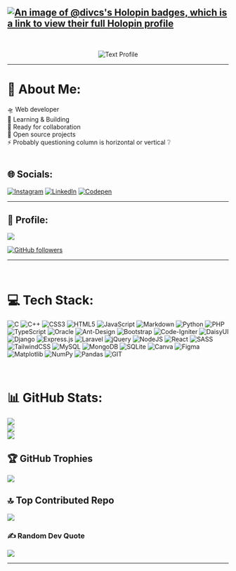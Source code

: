 <br>

## [![An image of @divcs's Holopin badges, which is a link to view their full Holopin profile](https://holopin.me/divcs)](https://holopin.io/@divcs)

<br>
<p align="center">
  <img src="https://readme-typing-svg.demolab.com?font=Poppins&weight=700&size=40&pause=1000&color=FFFFFFDF&center=true&vCenter=true&random=false&width=900&lines=%F0%9F%92%BC+Forwarding+steps;%F0%9F%A4%9D+Collaborator+%26+Coordinator;%F0%9F%8F%97%EF%B8%8F+Focused+Learner;%F0%9F%A7%A9+Problem+Solving+approach;%F0%9F%A4%9D+Technology+driven;%F0%9F%92%A1+Learning+to+Working" alt="Text Profile"/>
</p>

---

# 💫 About Me:

🛸 Web developer<br>💬 Learning & Building<br>🤝 Ready for collaboration<br>📂 Open source projects<br>⚡ Probably questioning column is horizontal or vertical ❔<br><br>

## 🌐 Socials:

[![Instagram](https://img.shields.io/badge/Instagram-%23E4405F.svg?logo=Instagram&logoColor=white)](https://instagram.com/@divcs_) [![LinkedIn](https://img.shields.io/badge/LinkedIn-%230077B5.svg?logo=linkedin&logoColor=white)](https://linkedin.com/in/in/divya-n-8a8196208) [![Codepen](https://img.shields.io/badge/Codepen-000000?style=for-the-badge&logo=codepen&logoColor=white)](https://codepen.io/@divcs)

---

## 🙋 Profile:

<p align="left">
  
[![](https://visitcount.itsvg.in/api?id=divcs&icon=0&color=11)](https://visitcount.itsvg.in)

  <a href="https://github.com/divcs?tab=followers">
    <img alt="GitHub followers" src="https://img.shields.io/github/followers/divcs?color=yellow&logo=github">
  </a>
</p>

---

<br>

# 💻 Tech Stack:

![C](https://img.shields.io/badge/c-%2300599C.svg?style=for-the-badge&logo=c&logoColor=white) ![C++](https://img.shields.io/badge/c++-%2300599C.svg?style=for-the-badge&logo=c%2B%2B&logoColor=white) ![CSS3](https://img.shields.io/badge/css3-%231572B6.svg?style=for-the-badge&logo=css3&logoColor=white) ![HTML5](https://img.shields.io/badge/html5-%23E34F26.svg?style=for-the-badge&logo=html5&logoColor=white) ![JavaScript](https://img.shields.io/badge/javascript-%23323330.svg?style=for-the-badge&logo=javascript&logoColor=%23F7DF1E) ![Markdown](https://img.shields.io/badge/markdown-%23000000.svg?style=for-the-badge&logo=markdown&logoColor=white) ![Python](https://img.shields.io/badge/python-3670A0?style=for-the-badge&logo=python&logoColor=ffdd54) ![PHP](https://img.shields.io/badge/php-%23777BB4.svg?style=for-the-badge&logo=php&logoColor=white) ![TypeScript](https://img.shields.io/badge/typescript-%23007ACC.svg?style=for-the-badge&logo=typescript&logoColor=white) ![Oracle](https://img.shields.io/badge/Oracle-F80000?style=for-the-badge&logo=oracle&logoColor=white) ![Ant-Design](https://img.shields.io/badge/-AntDesign-%230170FE?style=for-the-badge&logo=ant-design&logoColor=white) ![Bootstrap](https://img.shields.io/badge/bootstrap-%238511FA.svg?style=for-the-badge&logo=bootstrap&logoColor=white) ![Code-Igniter](https://img.shields.io/badge/CodeIgniter-%23EF4223.svg?style=for-the-badge&logo=codeIgniter&logoColor=white) ![DaisyUI](https://img.shields.io/badge/daisyui-5A0EF8?style=for-the-badge&logo=daisyui&logoColor=white) ![Django](https://img.shields.io/badge/django-%23092E20.svg?style=for-the-badge&logo=django&logoColor=white) ![Express.js](https://img.shields.io/badge/express.js-%23404d59.svg?style=for-the-badge&logo=express&logoColor=%2361DAFB) ![Laravel](https://img.shields.io/badge/laravel-%23FF2D20.svg?style=for-the-badge&logo=laravel&logoColor=white) ![jQuery](https://img.shields.io/badge/jquery-%230769AD.svg?style=for-the-badge&logo=jquery&logoColor=white) ![NodeJS](https://img.shields.io/badge/node.js-6DA55F?style=for-the-badge&logo=node.js&logoColor=white) ![React](https://img.shields.io/badge/react-%2320232a.svg?style=for-the-badge&logo=react&logoColor=%2361DAFB) ![SASS](https://img.shields.io/badge/SASS-hotpink.svg?style=for-the-badge&logo=SASS&logoColor=white) ![TailwindCSS](https://img.shields.io/badge/tailwindcss-%2338B2AC.svg?style=for-the-badge&logo=tailwind-css&logoColor=white) ![MySQL](https://img.shields.io/badge/mysql-%2300000f.svg?style=for-the-badge&logo=mysql&logoColor=white) ![MongoDB](https://img.shields.io/badge/MongoDB-%234ea94b.svg?style=for-the-badge&logo=mongodb&logoColor=white) ![SQLite](https://img.shields.io/badge/sqlite-%2307405e.svg?style=for-the-badge&logo=sqlite&logoColor=white) ![Canva](https://img.shields.io/badge/Canva-%2300C4CC.svg?style=for-the-badge&logo=Canva&logoColor=white) ![Figma](https://img.shields.io/badge/figma-%23F24E1E.svg?style=for-the-badge&logo=figma&logoColor=white) ![Matplotlib](https://img.shields.io/badge/Matplotlib-%23ffffff.svg?style=for-the-badge&logo=Matplotlib&logoColor=black) ![NumPy](https://img.shields.io/badge/numpy-%23013243.svg?style=for-the-badge&logo=numpy&logoColor=white) ![Pandas](https://img.shields.io/badge/pandas-%23150458.svg?style=for-the-badge&logo=pandas&logoColor=white) ![GIT](https://img.shields.io/badge/Git-fc6d26?style=for-the-badge&logo=git&logoColor=white)

<br>

# 📊 GitHub Stats:

![](https://github-readme-stats.vercel.app/api?username=divcs&theme=nightowl&hide_border=false&include_all_commits=true&count_private=true)<br/>
![](https://github-readme-streak-stats.herokuapp.com/?user=divcs&theme=nightowl&hide_border=false)<br/>
![](https://github-readme-stats.vercel.app/api/top-langs/?username=divcs&theme=nightowl&hide_border=false&include_all_commits=true&count_private=true&layout=compact)

## 🏆 GitHub Trophies

![](https://github-profile-trophy.vercel.app/?username=divcs&theme=darkhub&no-frame=false&no-bg=false&margin-w=4)

## 🔝 Top Contributed Repo

![](https://github-contributor-stats.vercel.app/api?username=divcs&limit=5&theme=radical&combine_all_yearly_contributions=true)

### ✍️ Random Dev Quote

![](https://quotes-github-readme.vercel.app/api?type=vetical&theme=radical)

---
